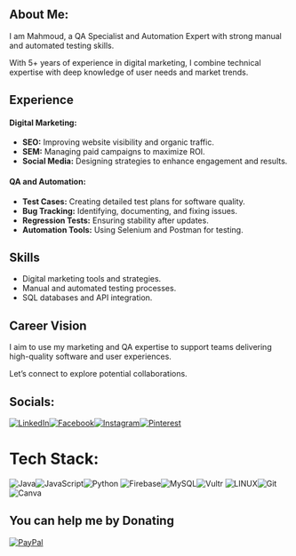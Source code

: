 ##  About Me:
I am Mahmoud, a QA Specialist and Automation Expert with strong manual and automated testing skills.  

With 5+ years of experience in digital marketing, 
I combine technical expertise with deep knowledge of user needs and market trends.  

## Experience  

#### Digital Marketing:  
- **SEO:** Improving website visibility and organic traffic.  
- **SEM:** Managing paid campaigns to maximize ROI.  
- **Social Media:** Designing strategies to enhance engagement and results.  

#### QA and Automation:  
- **Test Cases:** Creating detailed test plans for software quality.  
- **Bug Tracking:** Identifying, documenting, and fixing issues.  
- **Regression Tests:** Ensuring stability after updates.  
- **Automation Tools:** Using Selenium and Postman for testing.  

## Skills  
- Digital marketing tools and strategies.  
- Manual and automated testing processes.  
- SQL databases and API integration.  

## Career Vision  
I aim to use my marketing and QA expertise to support teams delivering high-quality software and user experiences.  

Let’s connect to explore potential collaborations.  

## Socials:
[![LinkedIn](https://img.shields.io/badge/LinkedIn-%230077B5.svg?logo=linkedin&logoColor=white)](https://linkedin.com/in/mamobarjos)[![Facebook](https://img.shields.io/badge/Facebook-%231877F2.svg?logo=Facebook&logoColor=white)](https://facebook.com/mamobarjos)[![Instagram](https://img.shields.io/badge/Instagram-%23E4405F.svg?logo=Instagram&logoColor=white)](https://instagram.com/mamobarjos)[![Pinterest](https://img.shields.io/badge/Pinterest-%23E60023.svg?logo=Pinterest&logoColor=white)](https://pinterest.com/mamobarjos) 
# Tech Stack:
![Java](https://img.shields.io/badge/java-%23ED8B00.svg?style=flat-square&logo=openjdk&logoColor=white)![JavaScript](https://img.shields.io/badge/javascript-%23323330.svg?style=flat-square&logo=javascript&logoColor=%23F7DF1E)![Python](https://img.shields.io/badge/python-3670A0?style=flat-square&logo=python&logoColor=ffdd54) ![Firebase](https://img.shields.io/badge/firebase-%23039BE5.svg?style=flat-square&logo=firebase)![MySQL](https://img.shields.io/badge/mysql-4479A1.svg?style=flat-square&logo=mysql&logoColor=white)![Vultr](https://img.shields.io/badge/Vultr-007BFC.svg?style=flat-square&logo=vultr) ![LINUX](https://img.shields.io/badge/Linux-FCC624?style=flat-square&logo=linux&logoColor=black)![Git](https://img.shields.io/badge/git-%23F05033.svg?style=flat-square&logo=git&logoColor=white) ![Canva](https://img.shields.io/badge/Canva-%2300C4CC.svg?style=flat-square&logo=Canva&logoColor=white) 

  ## You can help me by Donating
  [![PayPal](https://img.shields.io/badge/PayPal-00457C?style=for-the-badge&logo=paypal&logoColor=white)](https://paypal.me/mamobarjos) 

  
<!-- Proudly created with GPRM ( https://gprm.itsvg.in ) -->
